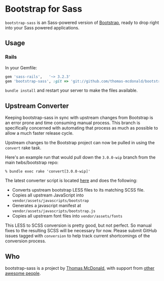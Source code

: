 # Bootstrap for Sass

`bootstrap-sass` is an Sass-powered version of [Bootstrap](https://github.com/twbs/bootstrap), ready to drop right into your Sass powered applications.

## Usage

### Rails

In your Gemfile:

```ruby
gem 'sass-rails',   '~> 3.2.3'
gem 'bootstrap-sass', :git => 'git://github.com/thomas-mcdonald/bootstrap-sass.git', :branch => '3'
```

`bundle install` and restart your server to make the files available.

## Upstream Converter

Keeping bootstrap-sass in sync with upstream changes from Bootstrap is an error prone and time consuming manual process.
This branch is specifically concerned with automating that process as much as possible to allow a much faster release cycle.

Upstream changes to the Bootstrap project can now be pulled in using the `convert` rake task.

Here's an example run that would pull down the `3.0.0-wip` branch from the main twbs/bootstrap repo:

    % bundle exec rake 'convert[3.0.0-wip]'

The latest converter script is located [here](https://github.com/thomas-mcdonald/bootstrap-sass/blob/3/tasks/converter.rb) and does the following:

* Converts upstream bootstrap LESS files to its matching SCSS file.
* Copies all upstream JavaScript into `vendor/assets/javascripts/bootstrap`
* Generates a javascript manifest at `vendor/assets/javascripts/bootstrap.js`
* Copies all upstream font files into `vendor/assets/fonts`

This LESS to SCSS conversion is pretty good, but not perfect. So manual fixes to the resulting SCSS will be necessary for now.
Please submit GitHub issues tagged with `conversion` to help track current shortcomings of the conversion process.

## Who
bootstrap-sass is a project by [Thomas McDonald](https://twitter.com/#!/thomasmcdonald_), with support from [other awesome people](https://github.com/thomas-mcdonald/bootstrap-sass/graphs/contributors).

